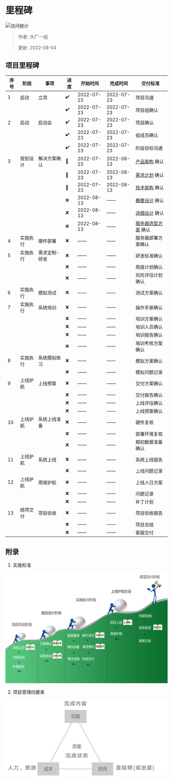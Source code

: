 # 里程碑

![访问统计](https://visitor-badge.glitch.me/badge?page_id=senlypan.cloudgaming.01-project-plan&left_color=blue&right_color=red)

> 作者: 大厂一组
>
> 更新: 2022-08-04

## 项目里程碑


|序号    |阶段     |事项         |进度    |开始时间    |完成时间    | 交付标准     |
|-------|---------|-------------|-------|------------|------------|------------|
|1      |启动     |立项         |✔️     | 2022-07-23 | 2022-07-23 | 项目沟通|
|       |         |            |✔️     | 2022-07-23 | 2022-07-23 | 项目组确认|
|2      |启动     |启动会       |✔️     | 2022-07-23 | 2022-07-23 | 项目确认|
|       |         |            |✔️     | 2022-07-23 | 2022-07-23 | 组成员确认|
|       |         |            |✔️     | 2022-07-23 | 2022-07-23 | 阶段目标沟通|
|3      |规划设计 |解决方案确认  |🚧     | 2022-07-23 | 2022-08-13 | [产品架构](/zh-cn/02-production-architecture-diagram) 确认|
|       |        |             |🚧    | 2022-07-23 | 2022-08-13 | [需求计划](/zh-cn/02-product-plan.md) 确认|
|       |        |             |🚧    | 2022-07-23 | 2022-08-13 | [技术架构](/zh-cn/03-tech-architecture-diagram) 确认|
|       |        |             |❌    | 2022-08-13 | —— | [概要设计](/zh-cn/03-outline-design.md) 确认|
|       |        |             |❌    | 2022-08-13 | —— | [详细设计](/zh-cn/03-detailed-design.md) 确认|
|       |        |             |❌    | 2022-08-13 | —— | [服务器选型方案](/zh-cn/03-server-selection.md) 确认|
|4      |实施执行 |硬件部署      |❌    |  ——  | ——  | 服务器部署方案确认|
|5      |实施执行 |需求定制-研发 |❌     | ——  | ——  | 研发标准确认 |
|       |         |            |❌     |  ——  | ——  | 周报计划确认 |
|       |         |            |❌     |  ——  | ——  | 风险评估计划确认 |
|6      |实施执行 |模拟测试      |❌     |  ——  | ——  | 测试方案确认 |
|7      |实施执行 |系统培训      |❌     |  ——  | ——  | 操作手册确认|
|       |        |             |❌     |  ——  | ——  | 培训方案确认|
|       |        |             |❌     |  ——  | ——  | 培训人员确认|
|       |        |             |❌     |  ——  | ——  | 培训报告确认|
|       |        |             |❌     |  ——  | ——  | 培训考核方案确认|
|8      |实施执行 |系统模拟练习  |❌     |  ——  | ——  | 模拟方案确认 |
|       |        |             |❌     |  ——  | ——  | 模拟问题记录 |
|9      |上线护航 |上线预案      |❌     |  ——  | ——  | 交付方案确认 |
|       |        |             |❌     |  ——  | ——  | 交付报告确认 |
|       |        |             |❌     |  ——  | ——  | 上线评估确认 |
|       |        |             |❌     |  ——  | ——  | 上线预案确认 |
|10     |上线护航 |系统上线准备  |❌     |  ——  | ——  | 硬件复核 |
|       |        |             |❌     |  ——  | ——  | 部署环境复核|
|       |        |             |❌     |  ——  | ——  | 期初数据准备确认 |
|11     |上线护航 |系统上线      |❌     |  ——  | ——  | 系统上线报告|
|       |        |             |❌     |  ——  | ——  | 上线问题记录|
|12     |上线护航 |爬坡护航      |❌     |  ——  | ——  | 上线人日方案|
|       |        |             |❌     |  ——  | ——  | 问题记录|
|       |        |             |❌     |  ——  | ——  | 补丁计划|
|13     |结项交付 |项目验收      |❌     |  ——  | ——  | 项目验收报告| 
|       |        |             |❌     |  ——  | ——  | 项目总结|
|       |        |             |❌     |  ——  | ——  | 客服交付|







## 附录

1. 实施标准

![](../_media/image/01-project-plan/project-plan-001.jpg)

2. 项目管理四要素

![](../_media/image/01-project-plan/project-plan-002.jpg)

